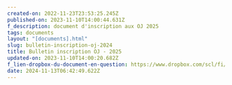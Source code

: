 ```yaml
---
created-on: 2022-11-23T23:53:25.245Z
published-on: 2023-11-10T14:00:44.631Z
f_description: document d'inscription aux OJ 2025
tags: documents
layout: "[documents].html"
slug: bulletin-inscription-oj-2024
title: Bulletin inscription OJ - 2025
updated-on: 2023-11-10T14:00:20.682Z
f_lien-dropbox-du-document-en-question: https://www.dropbox.com/scl/fi/mpmhr80os4fau3n348rls/Informations-parents-OJ-2025.pdf?rlkey=f296ms1n7xsnmqc3tcsm1ao70&st=fqxh7am8&dl=0
date: 2024-11-13T06:42:49.622Z
---
```

